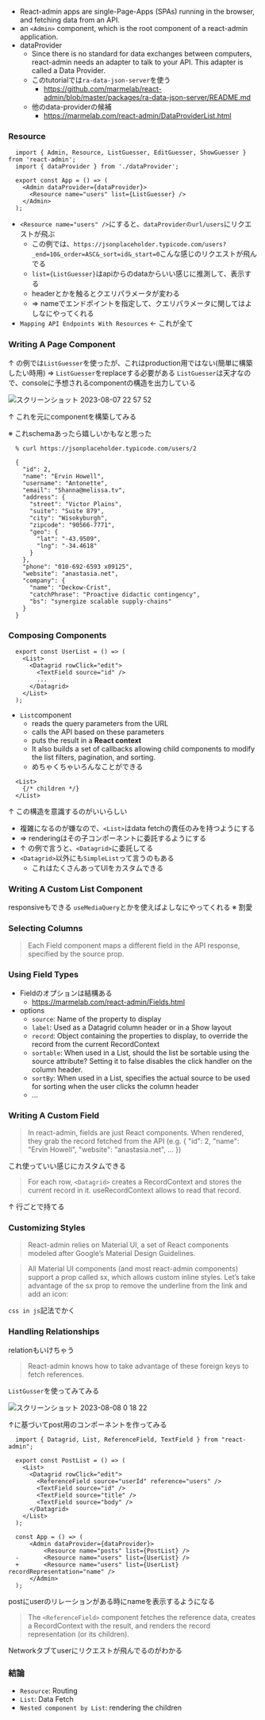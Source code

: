 - React-admin apps are single-Page-Apps (SPAs) running in the browser, and fetching data from an API. 
-  an `<Admin>` component, which is the root component of a react-admin application.
- dataProvider
  - Since there is no standard for data exchanges between computers, react-admin needs an adapter to talk to your API. This adapter is called a Data Provider.
  - このtutorialでは`ra-data-json-server`を使う
    - https://github.com/marmelab/react-admin/blob/master/packages/ra-data-json-server/README.md
  - 他のdata-providerの候補
    - https://marmelab.com/react-admin/DataProviderList.html

### Resource
```tsx
  import { Admin, Resource, ListGuesser, EditGuesser, ShowGuesser } from 'react-admin';
  import { dataProvider } from './dataProvider';

  export const App = () => (
    <Admin dataProvider={dataProvider}>
      <Resource name="users" list={ListGuesser} />
    </Admin>
  );
```
- `<Resource name="users" />`にすると、`dataProviderのurl/users`にリクエストが飛ぶ
  - この例では、`https://jsonplaceholder.typicode.com/users?_end=10&_order=ASC&_sort=id&_start=0`こんな感じのリクエストが飛んでる
  - `list={ListGuesser}`はapiからのdataからいい感じに推測して、表示する
  - headerとかを触るとクエリパラメータが変わる
  - => nameでエンドポイントを指定して、クエリパラメータに関してはよしなにやってくれる
- `Mapping API Endpoints With Resources` <- これが全て

### Writing A Page Component
↑ の例では`ListGuesser`を使ったが、これはproduction用ではない(簡単に構築したい時用)
=> `ListGuesser`をreplaceする必要がある
`ListGuesser`は天才なので、consoleに予想されるcomponentの構造を出力している

![スクリーンショット 2023-08-07 22 57 52](https://github.com/tsuzuki-takaaki/test-admin/assets/77610894/ed9d92c0-3653-4664-a511-56ccb1727c77)

↑ これを元にcomponentを構築してみる

※ これschemaあったら嬉しいかもなと思った
```
  % curl https://jsonplaceholder.typicode.com/users/2
```
```
  {
    "id": 2,
    "name": "Ervin Howell",
    "username": "Antonette",
    "email": "Shanna@melissa.tv",
    "address": {
      "street": "Victor Plains",
      "suite": "Suite 879",
      "city": "Wisokyburgh",
      "zipcode": "90566-7771",
      "geo": {
        "lat": "-43.9509",
        "lng": "-34.4618"
      }
    },
    "phone": "010-692-6593 x09125",
    "website": "anastasia.net",
    "company": {
      "name": "Deckow-Crist",
      "catchPhrase": "Proactive didactic contingency",
      "bs": "synergize scalable supply-chains"
    }
  }
```
### Composing Components
```tsx
  export const UserList = () => (
    <List>
      <Datagrid rowClick="edit">
        <TextField source="id" />
        ...
      </Datagrid>
    </List>
  );
```
- `List`component
  - reads the query parameters from the URL
  - calls the API based on these parameters
  - puts the result in a **React context**
  -  It also builds a set of callbacks allowing child components to modify the list filters, pagination, and sorting.
  - めちゃくちゃいろんなことができる

```tsx
  <List>
    {/* children */}
  </List>
```
↑ この構造を意識するのがいいらしい

- 複雑になるのが嫌なので、`<List>`はdata fetchの責任のみを持つようにする
- => renderingはその子コンポーネントに委託するようにする
- ↑ の例で言うと、`<Datagrid>`に委託してる
- `<Datagrid>`以外にも`SimpleList`って言うのもある
  - これはたくさんあってUIをカスタムできる

### Writing A Custom List Component
responsiveもできる
`useMediaQuery`とかを使えばよしなにやってくれる
※ 割愛

### Selecting Columns
> Each Field component maps a different field in the API response, specified by the source prop.

### Using Field Types
- Fieldのオプションは結構ある
  - https://marmelab.com/react-admin/Fields.html
- options
  - `source`: Name of the property to display
  - `label`: Used as a Datagrid column header or in a Show layout
  - `record`: Object containing the properties to display, to override the record from the current RecordContext
  - `sortable`: When used in a List, should the list be sortable using the source attribute? Setting it to false disables the click handler on the column header.
  - `sortBy`: When used in a List, specifies the actual source to be used for sorting when the user clicks the column header
  - ... 

### Writing A Custom Field
> In react-admin, fields are just React components. When rendered, they grab the record fetched from the API (e.g. { "id": 2, "name": "Ervin Howell", "website": "anastasia.net", ... })

これ使っていい感じにカスタムできる

> For each row, `<Datagrid>` creates a RecordContext and stores the current record in it. useRecordContext allows to read that record.

↑ 行ごとで持てる

### Customizing Styles
> React-admin relies on Material UI, a set of React components modeled after Google’s Material Design Guidelines.

>  All Material UI components (and most react-admin components) support a prop called sx, which allows custom inline styles. Let’s take advantage of the sx prop to remove the underline from the link and add an icon:

`css in js`記法でかく

### Handling Relationships
relationもいけちゃう
> React-admin knows how to take advantage of these foreign keys to fetch references.

`ListGusser`を使ってみてみる

![スクリーンショット 2023-08-08 0 18 22](https://github.com/tsuzuki-takaaki/test-admin/assets/77610894/699305d6-b807-41e8-a03b-dae52b0bc631)

↑に基づいてpost用のコンポーネントを作ってみる

```tsx
  import { Datagrid, List, ReferenceField, TextField } from "react-admin";

  export const PostList = () => (
    <List>
      <Datagrid rowClick="edit">
        <ReferenceField source="userId" reference="users" />
        <TextField source="id" />
        <TextField source="title" />
        <TextField source="body" />
      </Datagrid>
    </List>
  );
```
```tsx
  const App = () => (
      <Admin dataProvider={dataProvider}>
          <Resource name="posts" list={PostList} />
  -       <Resource name="users" list={UserList} />
  +       <Resource name="users" list={UserList} recordRepresentation="name" />
      </Admin>
  );
```
postにuserのリレーションがある時にnameを表示するようになる
> The `<ReferenceField>` component fetches the reference data, creates a RecordContext with the result, and renders the record representation (or its children).

Networkタブてuserにリクエストが飛んでるのがわかる

### 結論
- `Resource`: Routing
- `List`: Data Fetch
- `Nested component by List`: rendering the children
